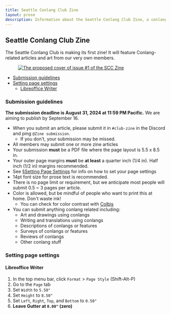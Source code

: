 ```yaml
---
title: Seattle Conlang Club Zine
layout: prose
description: Information about the Seattle Conlang Club Zine, a conlang zine made by SCC members, and its submission guidelines.
---
```

<h2 class="mb-0">Seattle Conlang Club Zine</h2>
<p class="lead">The Seattle Conlang Club is making its first zine! It will feature Conlang-related articles and art from our very own members.</p>

<figure class="fig-float-end gap-5 mt-0">
    <a href="{{ '/assets/images/zine-1.png' | absolute_url }}"><img src="{{ '/assets/images/zine-1.webp' | absolute_url }}" alt="The proposed cover of issue #1 of the SCC Zine" class="h-96 mt-0"></a>
</figure>

* [Submission guidelines](#submission-guidelines)
* [Setting page settings](#setting-page-settings)
    - [Libreoffice Writer](#libreoffice-writer)

### Submission guidelines
**The submission deadline is August 31, 2024 at 11:59 PM Pacific.** We are aiming to publish by September 16.

* When you submit an article, please submit it in `#club-zine` in the Discord and ping `@Zine submission`.
  - If you don't, your submission may be missed.
* All members may submit one or more zine articles
* Your submission **must** be a PDF file where the page layout is 5.5 x 8.5 in.
* Your outer page margins **must** be **at least** a quarter inch (1/4 in). Half inch (1/2 in) margins recommended.
* See [§Setting Page Settings](#setting-page-settings) for info on how to set your page settings
* 14pt font size for prose text is recommended.
* There is no page limit or requirement, but we anticipate most people will submit 0.5 ~ 3 pages per article.
* Color is allowed, but be mindful of people who want to print this at home. Don't waste ink!
    - You can check for color contrast with [Colbis](https://www.color-blindness.com/coblis-color-blindness-simulator/)
* You can submit anything conlang related including:
    - Art and drawings using conlangs
    - Writing and translations using conlangs
    - Descriptions of conlangs or features
    - Surveys of conlangs or features
    - Reviews of conlangs
    - Other conlang stuff

### Setting page settings
#### Libreoffice Writer
1. In the top menu bar, click `Format` > `Page Style` (Shift-Alt-P)
2. Go to the `Page` tab
3. Set `Width` to `5.50"`
4. Set `Height` to `8.50"`
5. Set `Left`, `Right`, `Top`, and `Bottom` to `0.50"`
6. **Leave Gutter at `0.00"` (zero)**